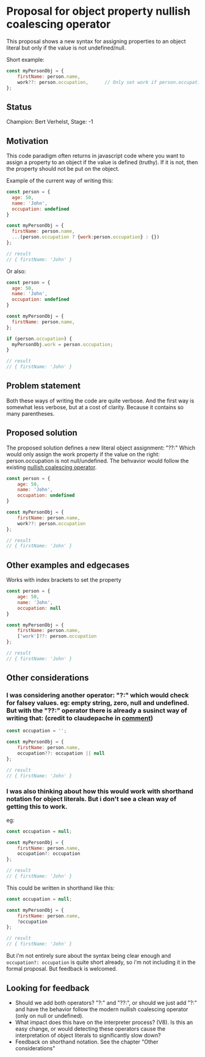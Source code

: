 # Proposal for object property nullish coalescing operator

This proposal shows a new syntax for assigning properties to an object literal but only if the value is not undefined/null.

Short example:
```javascript
const myPersonObj = {
	firstName: person.name,
	work??: person.occupation,      // Only set work if person.occupation is not null and not undefined, by using the "??:" operator
};
```

## Status

Champion: Bert Verhelst, Stage: -1

## Motivation

This code paradigm often returns in javascript code where you want to assign a property to an object if the value is defined (truthy). If it is not, then the property should not be put on the object.

Example of the current way of writing this:
```javascript
const person = {
  age: 50,
  name: 'John',
  occupation: undefined
}

const myPersonObj = {
  firstName: person.name,
  ...(person.occupation ? {work:person.occupation} : {}) 
};

// result
// { firstName: 'John' }
```

Or also:
```javascript
const person = {
  age: 50,
  name: 'John',
  occupation: undefined
}

const myPersonObj = {
  firstName: person.name,
};

if (person.occupation) {
  myPersonObj.work = person.occupation;
}

// result
// { firstName: 'John' }
```

## Problem statement

Both these ways of writing the code are quite verbose. And the first way is somewhat less verbose, but at a cost of clarity. Because it contains so many parentheses.

## Proposed solution

The proposed solution defines a new literal object assignment: "??:" Which would only assign the work property if the value on the right: person.occupation is not null/undefined. The behvavior would follow the existing [nullish coalescing operator](https://developer.mozilla.org/en-US/docs/Web/JavaScript/Reference/Operators/Nullish_coalescing).

```javascript
const person = {
	age: 50,
	name: 'John',
	occupation: undefined
}

const myPersonObj = {
	firstName: person.name,
	work??: person.occupation
};

// result
// { firstName: 'John' }
```


## Other examples and edgecases

Works with index brackets to set the property

```javascript
const person = {
	age: 50,
	name: 'John',
	occupation: null
}

const myPersonObj = {
	firstName: person.name,
	['work']??: person.occupation
};

// result
// { firstName: 'John' }
```

## Other considerations

### I was considering another operator: "?:" which would check for falsey values. eg: empty string, zero, null and undefined. But with the "??:" operator there is already a susinct way of writing that: (credit to claudepache in [comment](https://es.discourse.group/t/object-nullish-coalescing-operator/1564/2))

```javascript
const occupation = '';

const myPersonObj = {
	firstName: person.name,
	occupation??: occupation || null
};

// result
// { firstName: 'John' }
```

### I was also thinking about how this would work with shorthand notation for object literals. But i don't see a clean way of getting this to work.

eg:
```javascript
const occupation = null;

const myPersonObj = {
	firstName: person.name,
	occupation?: occupation
};

// result
// { firstName: 'John' }
```

This could be written in shorthand like this:
```javascript
const occupation = null;

const myPersonObj = {
	firstName: person.name,
	?occupation
};

// result
// { firstName: 'John' }
```

But i'm not entirely sure about the syntax being clear enough and `occupation?: occupation` is quite short already, so i'm not including it in the formal proposal. But feedback is welcomed.

## Looking for feedback

- Should we add both operators? "?:" and "??:", or should we just add "?:" and have the behavior follow the modern nullish coalescing operator (only on null or undefined).
- What impact does this have on the interpreter process? (V8). Is this an easy change, or would detecting these operators cause the interpretation of object literals to significantly slow down?
- Feedback on shorthand notation. See the chapter "Other considerations"
